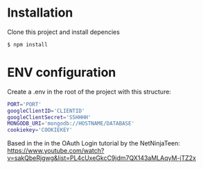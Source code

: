 # Installation

Clone this project and install depencies

```bash
$ npm install
```

# ENV configuration

Create a .env in the root of the project with this structure:

```bash
PORT='PORT'
googleClientID='CLIENTID'
googleClientSecret='SSHHHH'
MONGODB_URI='mongodb://HOSTNAME/DATABASE'
cookiekey='COOKIEKEY'
```

Based in the in the OAuth Login tutorial by the NetNinjaTeen: https://www.youtube.com/watch?v=sakQbeRjgwg&list=PL4cUxeGkcC9jdm7QX143aMLAqyM-jTZ2x
